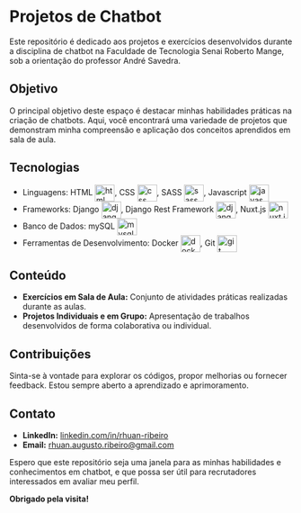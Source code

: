 # Projetos de Chatbot

Este repositório é dedicado aos projetos e exercícios desenvolvidos durante a disciplina de chatbot na Faculdade de Tecnologia Senai Roberto Mange, sob a orientação do professor André Savedra.

## Objetivo
O principal objetivo deste espaço é destacar minhas habilidades práticas na criação de chatbots. Aqui, você encontrará uma variedade de projetos que demonstram minha compreensão e aplicação dos conceitos aprendidos em sala de aula.

## Tecnologias
- Linguagens: 
   HTML <img align="center" alt="html" height="30" width="35" src="https://cdn.jsdelivr.net/gh/devicons/devicon/icons/html5/html5-original.svg">,
   CSS <img align="center" alt="css" height="30" width="35" src="https://cdn.jsdelivr.net/gh/devicons/devicon/icons/css3/css3-original.svg">,
   SASS <img align="center" alt="sass" height="30" width="35" src="https://cdn.jsdelivr.net/gh/devicons/devicon@latest/icons/sass/sass-original.svg">,
   Javascript <img align="center" alt="javascript" height="30" width="35" src="https://cdn.jsdelivr.net/gh/devicons/devicon/icons/javascript/javascript-original.svg">
- Frameworks:
   Django <img align="center" alt="django" height="30" width="35" src="https://cdn.jsdelivr.net/gh/devicons/devicon/icons/django/django-plain.svg">,
   Django Rest Framework <img align="center" alt="django rest framework" height="30" width="35" src="https://cdn.jsdelivr.net/gh/devicons/devicon@latest/icons/djangorest/djangorest-original-wordmark.svg">,
   Nuxt.js <img align="center" alt="nuxt.js" height="30" width="35" src="https://cdn.jsdelivr.net/gh/devicons/devicon/icons/nuxtjs/nuxtjs-original.svg">
- Banco de Dados:
   mySQL <img align="center" alt="mysql" height="30" width="35" src="https://cdn.jsdelivr.net/gh/devicons/devicon@latest/icons/mysql/mysql-original-wordmark.svg">
- Ferramentas de Desenvolvimento:
   Docker <img align="center" alt="docker" height="30" width="35" src="https://cdn.jsdelivr.net/gh/devicons/devicon/icons/docker/docker-original.svg">,
   Git <img align="center" alt="git" height="30" width="35" src="https://cdn.jsdelivr.net/gh/devicons/devicon/icons/git/git-original.svg">

## Conteúdo
- **Exercícios em Sala de Aula:** Conjunto de atividades práticas realizadas durante as aulas.
- **Projetos Individuais e em Grupo:** Apresentação de trabalhos desenvolvidos de forma colaborativa ou individual.

## Contribuições
Sinta-se à vontade para explorar os códigos, propor melhorias ou fornecer feedback. Estou sempre aberto a aprendizado e aprimoramento.

## Contato
- **LinkedIn:** [linkedin.com/in/rhuan-ribeiro](https://www.linkedin.com/in/rhuan-ribeiro)
- **Email:** [rhuan.augusto.ribeiro@gmail.com](mailto:rhuan.augusto.ribeiro@gmail.com)

Espero que este repositório seja uma janela para as minhas habilidades e conhecimentos em chatbot, e que possa ser útil para recrutadores interessados em avaliar meu perfil.

**Obrigado pela visita!**
